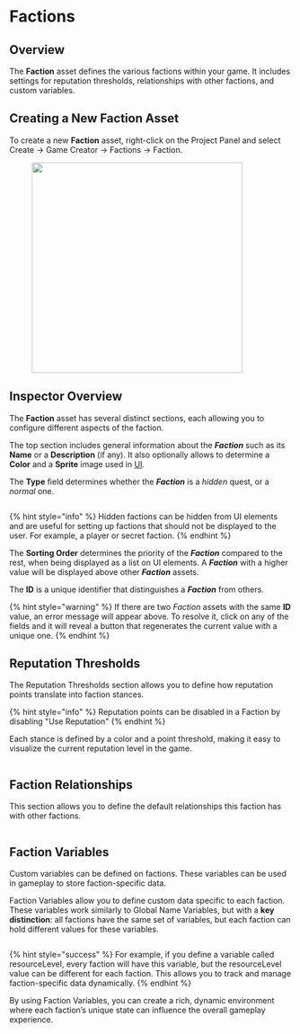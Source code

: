 # Factions

## Overview

The **Faction** asset defines the various factions within your game. It includes settings for reputation thresholds, relationships with other factions, and custom variables.



## Creating a New Faction Asset

To create a new **Faction** asset, right-click on the Project Panel and select Create → Game Creator → Factions → Faction.

<div align="left">

<figure><img src="../../../.gitbook/assets/Screenshot 2024-06-15 at 10.35.51 PM.png" alt="" width="375"><figcaption></figcaption></figure>

</div>

## Inspector Overview

The **Faction** asset has several distinct sections, each allowing you to configure different aspects of the faction.

The top section includes general information about the _**Faction**_ such as its **Name** or a **Description** (if any). It also optionally allows to determine a **Color** and a **Sprite** image used in [UI](../user-interface.md).

The **Type** field determines whether the _**Faction**_ is a _hidden_ quest, or a _normal_ one.

<figure><img src="../../../.gitbook/assets/Screenshot 2024-06-16 at 12.18.35 AM.png" alt=""><figcaption></figcaption></figure>

{% hint style="info" %}
Hidden factions can be hidden from UI elements and are useful for setting up factions that should not be displayed to the user. For example, a player or secret faction.
{% endhint %}

The **Sorting Order** determines the priority of the _**Faction**_ compared to the rest, when being displayed as a list on UI elements. A _**Faction**_ with a higher value will be displayed above other _**Faction**_ assets.

The **ID** is a unique identifier that distinguishes a _**Faction**_ from others.

{% hint style="warning" %}
If there are two _Faction_ assets with the same **ID** value, an error message will appear above. To resolve it, click on any of the fields and it will reveal a button that regenerates the current value with a unique one.
{% endhint %}

## Reputation Thresholds

The Reputation Thresholds section allows you to define how reputation points translate into faction stances.

{% hint style="info" %}
Reputation points can be disabled in a Faction by disabling "Use Reputation"
{% endhint %}

Each stance is defined by a color and a point threshold, making it easy to visualize the current reputation level in the game.

<figure><img src="../../../.gitbook/assets/Screenshot 2024-06-16 at 12.19.33 AM.png" alt=""><figcaption></figcaption></figure>

## Faction Relationships

This section allows you to define the default relationships this faction has with other factions.

<figure><img src="../../../.gitbook/assets/Screenshot 2024-06-16 at 12.20.00 AM.png" alt=""><figcaption></figcaption></figure>

## Faction Variables

Custom variables can be defined on factions. These variables can be used in gameplay to store faction-specific data.

Faction Variables allow you to define custom data specific to each faction. These variables work similarly to Global Name Variables, but with a **key distinction**: all factions have the same set of variables, but each faction can hold different values for these variables.

<figure><img src="../../../.gitbook/assets/Screenshot 2024-06-16 at 12.20.19 AM.png" alt=""><figcaption></figcaption></figure>

{% hint style="success" %}
For example, if you define a variable called resourceLevel, every faction will have this variable, but the resourceLevel value can be different for each faction. This allows you to track and manage faction-specific data dynamically.
{% endhint %}

By using Faction Variables, you can create a rich, dynamic environment where each faction’s unique state can influence the overall gameplay experience.
